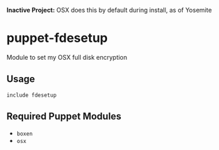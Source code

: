 **Inactive Project:** OSX does this by default during install, as of Yosemite

puppet-fdesetup
===========

Module to set my OSX full disk encryption

## Usage

```puppet
include fdesetup
```

## Required Puppet Modules

* `boxen`
* `osx`

